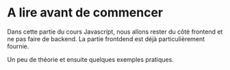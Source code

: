# A lire avant de commencer

Dans cette partie du cours Javascript, nous allons rester du côté frontend et ne pas faire de backend. La partie frontdend est déjà particulièrement fournie.

Un peu de théorie et ensuite quelques exemples pratiques.